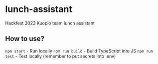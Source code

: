 # lunch-assistant
Hackfest 2023 Kuopio team lunch assistant

## How to use?

`npm start` - Run locally
`npm run build` - Build TypeScript into JS
`npm run test` - Test locally (remember to put secrets into .env)